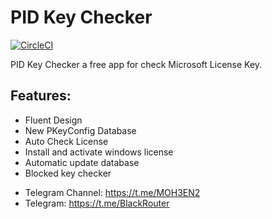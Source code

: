 
# PID Key Checker

[![CircleCI](https://img.shields.io/circleci/project/github/ntkme/github-buttons.svg)](https://github.com/BlackRouter/PIDChecker/releases)

PID Key Checker a free app for check Microsoft License Key.

## Features:
- Fluent Design
- New PKeyConfig Database
- Auto Check License
- Install and activate windows license
- Automatic update database
- Blocked key checker

* Telegram Channel: https://t.me/MOH3EN2
* Telegram: https://t.me/BlackRouter
